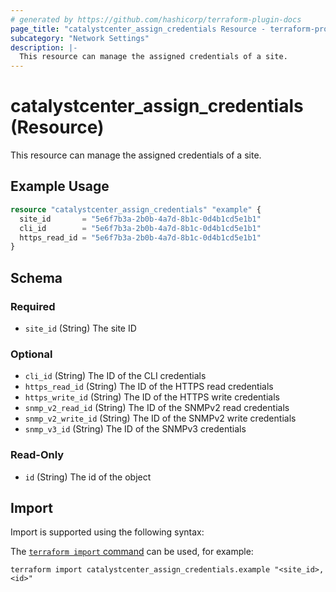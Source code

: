 ```yaml
---
# generated by https://github.com/hashicorp/terraform-plugin-docs
page_title: "catalystcenter_assign_credentials Resource - terraform-provider-catalystcenter"
subcategory: "Network Settings"
description: |-
  This resource can manage the assigned credentials of a site.
---
```


# catalystcenter_assign_credentials (Resource)

This resource can manage the assigned credentials of a site.

## Example Usage

```terraform
resource "catalystcenter_assign_credentials" "example" {
  site_id       = "5e6f7b3a-2b0b-4a7d-8b1c-0d4b1cd5e1b1"
  cli_id        = "5e6f7b3a-2b0b-4a7d-8b1c-0d4b1cd5e1b1"
  https_read_id = "5e6f7b3a-2b0b-4a7d-8b1c-0d4b1cd5e1b1"
}
```

<!-- schema generated by tfplugindocs -->
## Schema

### Required

- `site_id` (String) The site ID

### Optional

- `cli_id` (String) The ID of the CLI credentials
- `https_read_id` (String) The ID of the HTTPS read credentials
- `https_write_id` (String) The ID of the HTTPS write credentials
- `snmp_v2_read_id` (String) The ID of the SNMPv2 read credentials
- `snmp_v2_write_id` (String) The ID of the SNMPv2 write credentials
- `snmp_v3_id` (String) The ID of the SNMPv3 credentials

### Read-Only

- `id` (String) The id of the object

## Import

Import is supported using the following syntax:

The [`terraform import` command](https://developer.hashicorp.com/terraform/cli/commands/import) can be used, for example:

```shell
terraform import catalystcenter_assign_credentials.example "<site_id>,<id>"
```

